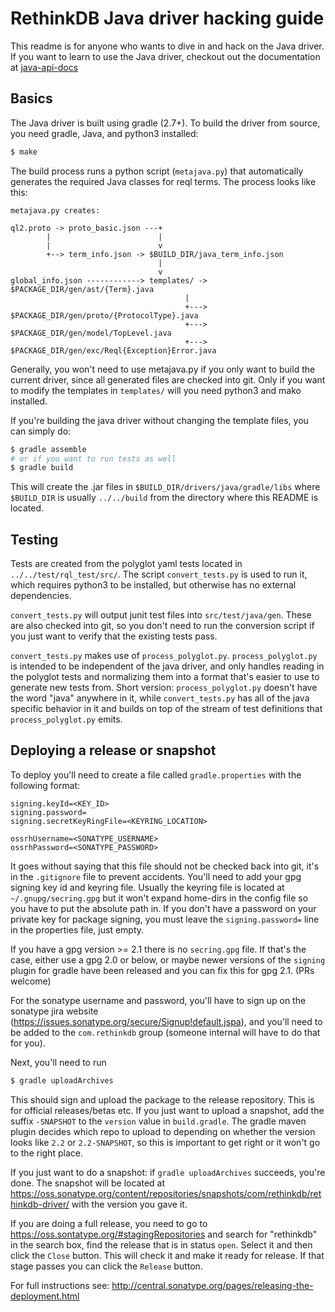 # RethinkDB Java driver hacking guide

This readme is for anyone who wants to dive in and hack on the Java
driver. If you want to learn to use the Java driver, checkout out the
documentation at [java-api-docs][]

[java-api-docs]: rethinkdb.com/api/java

## Basics

The Java driver is built using gradle (2.7+). To build the driver from
source, you need gradle, Java, and python3 installed:

```bash
$ make
```

The build process runs a python script (`metajava.py`) that
automatically generates the required Java classes for reql terms. The
process looks like this:

```
metajava.py creates:

ql2.proto -> proto_basic.json ---+
        |                        |
        |                        v
        +--> term_info.json -> $BUILD_DIR/java_term_info.json
                                 |
                                 v
global_info.json ------------> templates/ -> $PACKAGE_DIR/gen/ast/{Term}.java
                                       |
                                       +---> $PACKAGE_DIR/gen/proto/{ProtocolType}.java
                                       +---> $PACKAGE_DIR/gen/model/TopLevel.java
                                       +---> $PACKAGE_DIR/gen/exc/Reql{Exception}Error.java
```

Generally, you won't need to use metajava.py if you only want to build
the current driver, since all generated files are checked into
git. Only if you want to modify the templates in `templates/` will you
need python3 and mako installed.

If you're building the java driver without changing the template
files, you can simply do:

```bash
$ gradle assemble
# or if you want to run tests as well
$ gradle build
```

This will create the .jar files in
`$BUILD_DIR/drivers/java/gradle/libs` where `$BUILD_DIR` is usually
`../../build` from the directory where this README is located.

## Testing

Tests are created from the polyglot yaml tests located in
`../../test/rql_test/src/`. The script `convert_tests.py` is used to
run it, which requires python3 to be installed, but otherwise has no
external dependencies.

`convert_tests.py` will output junit test files into
`src/test/java/gen`. These are also checked into git, so you don't
need to run the conversion script if you just want to verify that the
existing tests pass.

`convert_tests.py` makes use of
`process_polyglot.py`. `process_polyglot.py` is intended to be
independent of the java driver, and only handles reading in the
polyglot tests and normalizing them into a format that's easier to use
to generate new tests from. Short version: `process_polyglot.py`
doesn't have the word "java" anywhere in it, while `convert_tests.py`
has all of the java specific behavior in it and builds on top of the
stream of test definitions that `process_polyglot.py` emits.

## Deploying a release or snapshot

To deploy you'll need to create a file called `gradle.properties` with
the following format:

```
signing.keyId=<KEY_ID>
signing.password=
signing.secretKeyRingFile=<KEYRING_LOCATION>

ossrhUsername=<SONATYPE_USERNAME>
ossrhPassword=<SONATYPE_PASSWORD>
```

It goes without saying that this file should not be checked back into
git, it's in the `.gitignore` file to prevent accidents. You'll need
to add your gpg signing key id and keyring file. Usually the keyring
file is located at `~/.gnupg/secring.gpg` but it won't expand
home-dirs in the config file so you have to put the absolute path
in. If you don't have a password on your private key for package
signing, you must leave the `signing.password=` line in the properties
file, just empty.

If you have a gpg version >= 2.1 there is no `secring.gpg` file. If
that's the case, either use a gpg 2.0 or below, or maybe newer
versions of the `signing` plugin for gradle have been released and you
can fix this for gpg 2.1. (PRs welcome)

For the sonatype username and password, you'll have to sign up on the
sonatype jira website
(https://issues.sonatype.org/secure/Signup!default.jspa), and you'll
need to be added to the `com.rethinkdb` group (someone internal will
have to do that for you).

Next, you'll need to run

```bash
$ gradle uploadArchives
```

This should sign and upload the package to the release
repository. This is for official releases/betas etc. If you just want
to upload a snapshot, add the suffix `-SNAPSHOT` to the `version`
value in `build.gradle`. The gradle maven plugin decides which repo to
upload to depending on whether the version looks like `2.2` or
`2.2-SNAPSHOT`, so this is important to get right or it won't go to
the right place.

If you just want to do a snapshot: if `gradle uploadArchives`
succeeds, you're done. The snapshot will be located at
https://oss.sonatype.org/content/repositories/snapshots/com/rethinkdb/rethinkdb-driver/
with the version you gave it.

If you are doing a full release, you need to go to
https://oss.sontatype.org/#stagingRepositories and search for
"rethinkdb" in the search box, find the release that is in status
`open`. Select it and then click the `Close` button. This will check
it and make it ready for release. If that stage passes you can click
the `Release` button.

For full instructions see:
http://central.sonatype.org/pages/releasing-the-deployment.html
